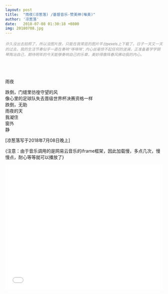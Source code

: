 ```yaml
---
layout: post
title:  "雨夜(凉葱落) /基督音乐-赞美神(唯美)"
author: '凉葱落'
date:   2018-07-08 01:30:18 +0800
img: 20180708.jpg
---
```

<h5 style="color:#999; font-size:12px;font-weight:300">许久没出去拍照了，所以没图片放，只能在我常逛的图片平台<a href="https://www.pexels.com/" style="text-decoration:none; color:#666;">pexels</a>上下载了。日子一天又一天的过去，我的生活节奏似乎一直在奏响“哆唻咪”, 内心丝毫惊不起任何的波澜，正准备着学学钢琴陶冶自己，期待明年的今天能够奏响自己的乐章，美妙得像阵春风拂动我的内心。</h5>
<br>
<br>

雨夜<br>

跌倒，门缝里彷徨守望的风<br>
像心里的足球队失去晋级世界杯决赛资格一样<br>
跌倒，无助<br>
雨夜的天<br>
我凝住<br>
窗外<br>
静<br>



[凉葱落写于2018年7月08日晚上]

{注意：由于音乐调用的是网易云音乐的iframe框架，因此加载慢，多点几次，慢慢点，耐心等等就可以播放了}
<iframe frameborder="0" src="//music.163.com/outchain/player?type=0&id=902084876&auto=1&height=430" allowfullscreen style="width:100%;height:400px"></iframe>
